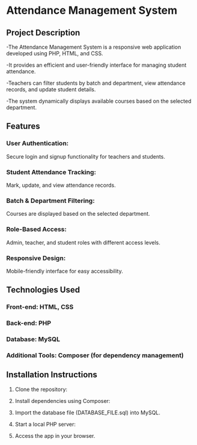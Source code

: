# Attendance Management System
## Project Description
-The Attendance Management System is a responsive web application developed using PHP, HTML, and CSS. 

-It provides an efficient and user-friendly interface for managing student attendance. 

-Teachers can filter students by batch and department, view attendance records, and update student details. 

-The system dynamically displays available courses based on the selected department.
## Features
### User Authentication: 
Secure login and signup functionality for teachers and students.

### Student Attendance Tracking:
Mark, update, and view attendance records.

### Batch & Department Filtering: 
Courses are displayed based on the selected department.

### Role-Based Access:
Admin, teacher, and student roles with different access levels.

### Responsive Design:
Mobile-friendly interface for easy accessibility.

## Technologies Used
### Front-end: HTML, CSS
### Back-end: PHP
### Database: MySQL
### Additional Tools: Composer (for dependency management)

## Installation Instructions
1. Clone the repository:

2. Install dependencies using Composer:

3. Import the database file (DATABASE_FILE.sql) into MySQL.

4. Start a local PHP server:

5. Access the app in your browser.
